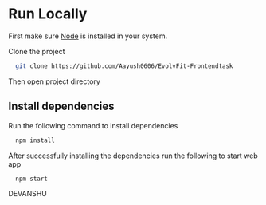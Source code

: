 # Run Locally

First make sure [Node](https://nodejs.org/en/) is installed in your system.

Clone the project

```bash
  git clone https://github.com/Aayush0606/EvolvFit-Frontendtask
```

Then open project directory

## Install dependencies

Run the following command to install dependencies

```bash
  npm install
```

After successfully installing the dependencies run the following to start web app

```bash
  npm start
```
DEVANSHU
